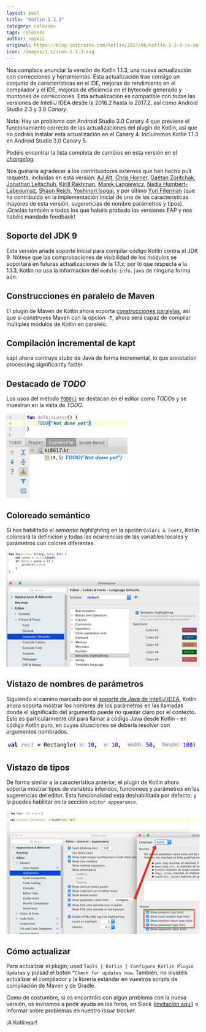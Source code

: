 ```yaml
---
layout: post
title: "Kotlin 1.1.3"
category: releases
tags: releases
author: soywiz
original: https://blog.jetbrains.com/kotlin/2017/06/kotlin-1-1-3-is-out/
icon: /images/1.1/icon-1.1.3.svg
---
```


Nos complace anunciar la versión de Kotlin 1.1.3, una nueva actualización con correcciones y herramientas.
Esta actualización trae consigo un conjunto de características en el IDE, mejoras de rendimiento en el compilador y el IDE, mejoras de eficiencia en el bytecode generado y montones de correcciones.
Esta actualización es compatible con todas las versiones de IntelliJ IDEA desde la 2016.2 hasta la 2017.2, así como Android Studio 2.3 y 3.0 *Canary*.

Nota: Hay un problema con Android Studio 3.0 Canary 4 que previene el funcionamiento correcto de las actualizaciones del plugin de Kotlin, así que no podréis instalar esta actualización en el Canary 4. Incluiremos Kotlin 1.1.3 en Android Studio 3.0 Canary 5.

Podéis encontrar la lista completa de cambios en esta versión en el [*changelog*](https://github.com/JetBrains/kotlin/blob/1.1.3/ChangeLog.md).

Nos gustaría agradecer a los contribuidores externos que han hecho pull requests, incluidas en esta versión:
[AJ Alt](https://github.com/ajalt),
[Chris Horner](https://github.com/chris-horner),
[Gaetan Zoritchak](https://github.com/gzoritchak),
[Jonathan Leitschuh](https://github.com/jlleitschuh),
[Kirill Rakhman](https://github.com/cypressious),
[Marek Langiewicz](https://github.com/langara),
[Nadia Humbert-Labeaumaz](https://github.com/nphumbert),
[Shaun Reich](http://github.com/sreich),
[Yoshinori Isogai](https://github.com/shiraji),
y por último
[Yuri Fiterman](https://github.com/fitermay)
(que ha contribuido en la implementación inicial de una de las características mayores de esta versión, sugerencias de nombre parámetros y tipos). ¡Gracias también a todos los que habéis probado las versiones EAP y nos habéis mandado feedback!

## Soporte del JDK 9

Esta versión añade soporte inicial para compilar código Kotlin contra el JDK 9. Nótese que las comprobaciones de visibilidad de los módulos se soportará en futuras actualizaciones de la 1.1.x; por lo que respecta a la 1.1.3, Kotlin no usa la información del `module-info.java` de ninguna forma aún.

## Construcciones en paralelo de Maven

El plugin de Maven de Kotlin ahora soporta [construcciones paralelas](https://cwiki.apache.org/confluence/display/MAVEN/Parallel+builds+in+Maven+3), así que si construyes Maven con la opción `-T`, ahora será capaz de compilar múltiples módulos de Kotlin en paralelo.

## Compilación incremental de kapt

kapt ahora contruye *stubs* de Java de forma incremental, lo que annotation processing significantly faster.

## Destacado de *TODO*

Los usos del método [`TODO()`](https://kotlinlang.org/api/latest/jvm/stdlib/kotlin/-t-o-d-o.html) se destacan en el editor como *TODOs* y se muestran en la vista de *TODO*.

![](/images/1.1/1.1.3/kotlin113-todo.png)

## Coloreado semántico

Si has habilitado el *semantic highlighting* en la opción `Colors & Fonts`, Kotlin coloreará la definición y todas las ocurrencias de las variables locales y parámetros con colores diferentes.

![](/images/1.1/1.1.3/kotlin113-semantic-highlighting.png)

## Vistazo de nombres de parámetros

Siguiendo el camino marcado por el [soporte de Java de IntelliJ IDEA](https://blog.jetbrains.com/idea/2016/09/intellij-idea-2016-3-eap-faster-git-log-parameter-hints-and-more/), Kotlin ahora soporta mostrar los nombres de los parámetros en las llamadas donde el significado del argumento puede no quedar claro por el contexto.
Esto es particularmente útil para llamar a código Java desde Kotlin - en código Kotlin puro, en cuyas situaciones se debería resolver con argumentos nombrados.

![](/images/1.1/1.1.3/kotlin113-parameter-name.png)

## Vistazo de tipos

De forma similar a la característica anterior, el plugin de Kotlin ahora soporta mostrar tipos de variables inferidos, funcionees y parámetros en las sugerencias del editor. Esta funcionalidad está deshabilitada por defecto; y la puedes habilitar en la sección `editor appearance`.

![](/images/1.1/1.1.3/kotlin113-type-hints.png)

## Cómo actualizar

Para actualizar el plugin, usad `Tools | Kotlin | Configure Kotlin Plugin Updates` y pulsad el botón `“Check for updates now`.
También, no olvidéis actualizar el compilador y la librería estándar en vuestros scripts de compilación de Maven y de Gradle.

Como de costumbre, si os encontráis con algún problema con la nueva versión, os invitamos a pedir ayuda en los foros, en Slack ([invitación aquí](http://slack.kotlinlang.org/)) o informar sobre problemas en nuestro *issue tracker*.

¡A Kotlinear!
